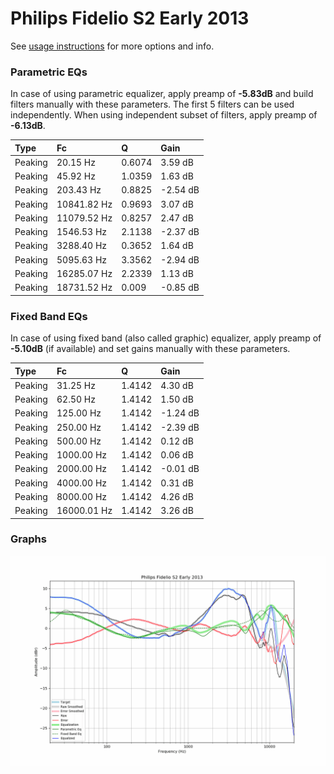 # Philips Fidelio S2 Early 2013
See [usage instructions](https://github.com/jaakkopasanen/AutoEq#usage) for more options and info.

### Parametric EQs
In case of using parametric equalizer, apply preamp of **-5.83dB** and build filters manually
with these parameters. The first 5 filters can be used independently.
When using independent subset of filters, apply preamp of **-6.13dB**.

| Type    | Fc          |      Q | Gain     |
|:--------|:------------|:-------|:---------|
| Peaking | 20.15 Hz    | 0.6074 | 3.59 dB  |
| Peaking | 45.92 Hz    | 1.0359 | 1.63 dB  |
| Peaking | 203.43 Hz   | 0.8825 | -2.54 dB |
| Peaking | 10841.82 Hz | 0.9693 | 3.07 dB  |
| Peaking | 11079.52 Hz | 0.8257 | 2.47 dB  |
| Peaking | 1546.53 Hz  | 2.1138 | -2.37 dB |
| Peaking | 3288.40 Hz  | 0.3652 | 1.64 dB  |
| Peaking | 5095.63 Hz  | 3.3562 | -2.94 dB |
| Peaking | 16285.07 Hz | 2.2339 | 1.13 dB  |
| Peaking | 18731.52 Hz | 0.009  | -0.85 dB |

### Fixed Band EQs
In case of using fixed band (also called graphic) equalizer, apply preamp of **-5.10dB**
(if available) and set gains manually with these parameters.

| Type    | Fc          |      Q | Gain     |
|:--------|:------------|:-------|:---------|
| Peaking | 31.25 Hz    | 1.4142 | 4.30 dB  |
| Peaking | 62.50 Hz    | 1.4142 | 1.50 dB  |
| Peaking | 125.00 Hz   | 1.4142 | -1.24 dB |
| Peaking | 250.00 Hz   | 1.4142 | -2.39 dB |
| Peaking | 500.00 Hz   | 1.4142 | 0.12 dB  |
| Peaking | 1000.00 Hz  | 1.4142 | 0.06 dB  |
| Peaking | 2000.00 Hz  | 1.4142 | -0.01 dB |
| Peaking | 4000.00 Hz  | 1.4142 | 0.31 dB  |
| Peaking | 8000.00 Hz  | 1.4142 | 4.26 dB  |
| Peaking | 16000.01 Hz | 1.4142 | 3.26 dB  |

### Graphs
![](./Philips%20Fidelio%20S2%20Early%202013.png)